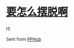 # [要怎么摆脱啊](https://github.com/yihong0618/gitblog/issues/125)

rt

<sub>Sent from <a href="https://apps.apple.com/cn/app/id1314212521">PPHub</a></sub>